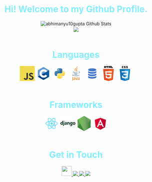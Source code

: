 <h1 align="center" style="color:#83eeff">
Hi! Welcome to my Github Profile.
</h1>
<!-- <br> -->
<!-- <h1 align = "center">
Github Stats
</h1>  -->
<div align="center">
<img align ="center" alt="abhimanyu10gupta Github Stats" src="https://github-readme-stats-abhimanyu10gupta.vercel.app/api?username=abhimanyu10gupta&&theme=dark&title_color=83eeff&text_color=ffffff&icon_color=9fef00&bg_color=151515&langs_count=8&layout=compact&border_color=61dafb&hide_border=true"/>
</div>
<div align=center>
    <a href="https://github.com/anuraghazra/github-readme-stats">
      <img width=396 align="center" src="https://github-readme-stats-abhimanyu10gupta.vercel.app/api/top-langs/?username=abhimanyu10gupta&&theme=dark&title_color=9fef00&text_color=ffffff&icon_color=9fef00&bg_color=151515&langs_count=8&layout=compact&border_color=61dafb&hide_border=true" />
    </a>
  </div>

<br>
<h1 align="center" style="color:#83eeff">
Languages
</h1>
<div align = "center">

<img width = "48" src="https://raw.githubusercontent.com/github/explore/80688e429a7d4ef2fca1e82350fe8e3517d3494d/topics/javascript/javascript.png" />
<img width = "48" src="https://raw.githubusercontent.com/github/explore/f3e22f0dca2be955676bc70d6214b95b13354ee8/topics/c/c.png" />
<img width = "48" src="https://raw.githubusercontent.com/github/explore/80688e429a7d4ef2fca1e82350fe8e3517d3494d/topics/python/python.png" />
<img width = "48" src="https://raw.githubusercontent.com/github/explore/5b3600551e122a3277c2c5368af2ad5725ffa9a1/topics/java/java.png" />
<img width = "48" src="https://raw.githubusercontent.com/github/explore/80688e429a7d4ef2fca1e82350fe8e3517d3494d/topics/sql/sql.png" />
<img width = "48" src="https://raw.githubusercontent.com/github/explore/80688e429a7d4ef2fca1e82350fe8e3517d3494d/topics/html/html.png" />
<img width = "48" src="https://raw.githubusercontent.com/github/explore/80688e429a7d4ef2fca1e82350fe8e3517d3494d/topics/css/css.png" />

</div>

<br>

<h1 align="center" style="color:#83eeff">
Frameworks
</h1>
<div align = "center">
<img alt="react" width= "48" src="https://raw.githubusercontent.com/github/explore/80688e429a7d4ef2fca1e82350fe8e3517d3494d/topics/react/react.png" />
<img width = "48" src="https://raw.githubusercontent.com/github/explore/7456fdff59816d37ef383a6c8f32a26ff7332db2/topics/django/django.png" />
<img width = "48" src="https://raw.githubusercontent.com/github/explore/80688e429a7d4ef2fca1e82350fe8e3517d3494d/topics/nodejs/nodejs.png" />
<img width = "48" src="https://raw.githubusercontent.com/github/explore/80688e429a7d4ef2fca1e82350fe8e3517d3494d/topics/angular/angular.png" />
</div>

<br>

<h1 align="center" style="color:#83eeff">
Get in Touch
</h1>

<div align="center">
<a href = "https://www.facebook.com/abhimanyugupta.neo/">
<img height="32" width="32" src="https://upload.wikimedia.org/wikipedia/en/thumb/0/04/Facebook_f_logo_%282021%29.svg/512px-Facebook_f_logo_%282021%29.svg.png?20210818083032" />
</a>
<a href = "https://twitter.com/GuptaAabhimanyu">
<img width="32" src="https://upload.wikimedia.org/wikipedia/sco/thumb/9/9f/Twitter_bird_logo_2012.svg/1200px-Twitter_bird_logo_2012.svg.png" />
</a>
<a href ="https://www.instagram.com/abhimanyu10gupta/">
<img width="32" src="https://upload.wikimedia.org/wikipedia/commons/thumb/e/e7/Instagram_logo_2016.svg/768px-Instagram_logo_2016.svg.png" />
</a>
<a href = "https://www.linkedin.com/in/aabhimanyu-gupta/">
<img width="32" src="https://cdn-icons-png.flaticon.com/512/174/174857.png" />
</a>
</div>
